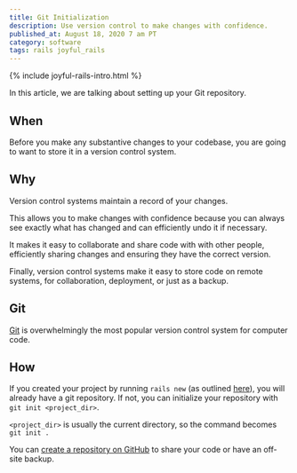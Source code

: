 ```yaml
---
title: Git Initialization
description: Use version control to make changes with confidence.
published_at: August 18, 2020 7 am PT
category: software
tags: rails joyful_rails
---
```


{% include joyful-rails-intro.html %}

In this article, we are talking about setting up your Git repository.

## When

Before you make any substantive changes to your codebase, you are going to want
to store it in a version control system.

## Why

Version control systems maintain a record of your changes.

This allows you to make changes with confidence because you can always see
exactly what has changed and can efficiently undo it if necessary.

It makes it easy to collaborate and share code with with other people,
efficiently sharing changes and ensuring they have the correct version.

Finally, version control systems make it easy to store code on remote systems,
for collaboration, deployment, or just as a backup.

## Git

[Git](https://git-scm.com) is overwhelmingly the most popular version control
system for computer code.

## How

If you created your project by running `rails new` (as outlined
[here](rails_new)), you will already have a git repository. If not, you
can initialize your repository with `git init <project_dir>`.

`<project_dir>` is usually the current directory, so the command becomes `git
init .`

You can [create a repository on GitHub](https://github.com/new) to share your
code or have an off-site backup.
